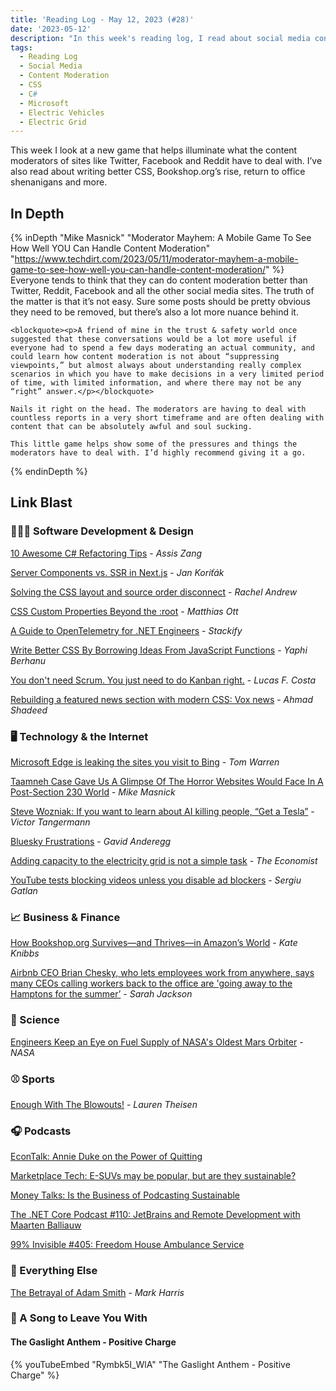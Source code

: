 ```yaml
---
title: 'Reading Log - May 12, 2023 (#28)'
date: '2023-05-12'
description: "In this week's reading log, I read about social media content moderation, writing better CSS, Bookshop.org's rise, return to office shenanigans and more"
tags:
  - Reading Log
  - Social Media
  - Content Moderation
  - CSS
  - C#
  - Microsoft
  - Electric Vehicles
  - Electric Grid
---
```


This week I look at a new game that helps illuminate what the content moderators of sites like Twitter, Facebook and Reddit have to deal with. I’ve also read about writing better CSS, Bookshop.org’s rise, return to office shenanigans and more.
<!-- excerpt -->

## In Depth

{% inDepth "Mike Masnick" "Moderator Mayhem: A Mobile Game To See How Well YOU Can Handle Content Moderation" "https://www.techdirt.com/2023/05/11/moderator-mayhem-a-mobile-game-to-see-how-well-you-can-handle-content-moderation/" %}
    Everyone tends to think that they can do content moderation better than Twitter, Reddit, Facebook and all the other social media sites. The truth of the matter is that it’s not easy. Sure some posts should be pretty obvious they need to be removed, but there’s also a lot more nuance behind it.

    <blockquote><p>A friend of mine in the trust & safety world once suggested that these conversations would be a lot more useful if everyone had to spend a few days moderating an actual community, and could learn how content moderation is not about “suppressing viewpoints,” but almost always about understanding really complex scenarios in which you have to make decisions in a very limited period of time, with limited information, and where there may not be any “right” answer.</p></blockquote>

    Nails it right on the head. The moderators are having to deal with countless reports in a very short timeframe and are often dealing with content that can be absolutely awful and soul sucking.

    This little game helps show some of the pressures and things the moderators have to deal with. I’d highly recommend giving it a go.
{% endinDepth %}

## Link Blast

### 👨🏼‍💻 Software Development & Design

[10 Awesome C# Refactoring Tips](https://www.telerik.com/blogs/10-awesome-csharp-refactoring-tips) - *Assis Zang*

[Server Components vs. SSR in Next.js](https://www.webscope.io/blog/server-components-vs-ssr) - *Jan Koriťák*

[Solving the CSS layout and source order disconnect](https://developer.chrome.com/blog/reading-order/) - _Rachel Andrew_

[CSS Custom Properties Beyond the :root](https://matthiasott.com/notes/custom-properties-beyond-the-root) - _Matthias Ott_

[A Guide to OpenTelemetry for .NET Engineers](https://stackify.com/opentelemetry-dotnet/) - _Stackify_

[Write Better CSS By Borrowing Ideas From JavaScript Functions](https://www.smashingmagazine.com/2023/04/write-better-css-borrow-ideas-javascript-functions/) - _Yaphi Berhanu_

[You don't need Scrum. You just need to do Kanban right.](https://lucasfcosta.com/2022/10/02/scrum-versus-kanban.html) - _Lucas F. Costa_

[Rebuilding a featured news section with modern CSS: Vox news](https://ishadeed.com/article/rebuild-featured-news-modern-css/) - _Ahmad Shadeed_

### 🖥 Technology & the Internet

[Microsoft Edge is leaking the sites you visit to Bing](https://www.theverge.com/2023/4/25/23697532/microsoft-edge-browser-url-leak-bing-privacy) - *Tom Warren*

[Taamneh Case Gave Us A Glimpse Of The Horror Websites Would Face In A Post-Section 230 World](https://www.techdirt.com/2023/03/01/taamneh-case-gave-us-a-glimpse-of-the-horror-websites-would-face-in-a-post-section-230-world/) - *Mike Masnick*

[Steve Wozniak: If you want to learn about AI killing people, “Get a Tesla”](https://futurism.com/the-byte/steve-wozniak-ai-killing-people-tesla) - _Victor Tangermann_

[Bluesky Frustrations](https://anderegg.ca/2023/05/09/bluesky-frustrations) - _Gavid Anderegg_

[Adding capacity to the electricity grid is not a simple task](https://www.economist.com/technology-quarterly/2023/04/05/adding-capacity-to-the-electricity-grid-is-not-a-simple-task) - _The Economist_

[YouTube tests blocking videos unless you disable ad blockers](https://www.bleepingcomputer.com/news/technology/youtube-tests-blocking-videos-unless-you-disable-ad-blockers/) - _Sergiu Gatlan_

### 📈 Business & Finance

[How Bookshop.org Survives—and Thrives—in Amazon’s World](https://www.wired.com/story/books-bookshop-org-thrives-amazon-world/) - *Kate Knibbs*

[Airbnb CEO Brian Chesky, who lets employees work from anywhere, says many CEOs calling workers back to the office are 'going away to the Hamptons for the summer’](https://www.businessinsider.com/airbnb-brian-chesky-ceos-mandating-return-to-office-going-hamptons-2023-5) - _Sarah Jackson_

### 🔬 Science

[Engineers Keep an Eye on Fuel Supply of NASA's Oldest Mars Orbiter](https://mars.nasa.gov/news/9365/engineers-keep-an-eye-on-fuel-supply-of-nasas-oldest-mars-orbiter/) - *NASA*

### ⚾ Sports

[Enough With The Blowouts!](https://defector.com/enough-with-the-blowouts) - _Lauren Theisen_

### 🎧 Podcasts

[EconTalk: Annie Duke on the Power of Quitting](https://www.econtalk.org/annie-duke-on-the-power-of-quitting/)

[Marketplace Tech: E-SUVs may be popular, but are they sustainable?](https://www.marketplace.org/shows/marketplace-tech/e-suvs-may-be-popular-but-are-they-sustainable/)

[Money Talks: Is the Business of Podcasting Sustainable](https://www.economist.com/podcasts/2023/05/04/is-the-business-of-podcasting-sustainable)

[The .NET Core Podcast #110: JetBrains and Remote Development with Maarten Balliauw](https://dotnetcore.show/episode-110-jet-brains-and-remote-development-with-maarten-balliauw/)

[99% Invisible #405: Freedom House Ambulance Service](https://99percentinvisible.org/episode/freedom-house-ambulance-service/)

### 🎒 Everything Else

[The Betrayal of Adam Smith](https://newrepublic.com/article/170242/betrayal-adam-smith) - _Mark Harris_

### 🎵 A Song to Leave You With

#### The Gaslight Anthem - Positive Charge

{% youTubeEmbed "Rymbk5I_WlA" "The Gaslight Anthem - Positive Charge" %}
